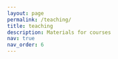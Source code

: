 ```yaml
---
layout: page
permalink: /teaching/
title: teaching
description: Materials for courses
nav: true
nav_order: 6
---
```


